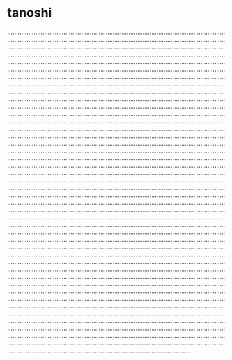 # tanoshi
............................................................................................................................................................................................................................................................................................................................................................................................................................................................................................................................................................................................................................................................................................................................................................................................................................................................................................................................................................................................................................................................................................................................................................................................................................................................................................................................................................................................................................................................................................................................................................................................................................................................................................................................................................................................................................................................................................................................................................................................................................................................................................................................................................................................................................................................................................................................................................................................................................................................................................................................................................................................................................................................................................................................................................................................................................................................................................................................................................................................................................................................................................................................................................................................................................................................................................................................................................................................................................................................................................................................................................................................................................................................................................................................................................................................................................................................................................................................................................................................................................................................................................................................................................................................................................................................................................................................................................................................................................................................................................................................................................................................................................................................................................................................................................................................................................................................................................................................................................................................................................................................................................................................................................................................................................................................................................................................................................................................................................................................................................................................................................................................................................................................